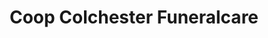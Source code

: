 ---
title: "Coop Colchester Funeralcare"
url: /colchester/coop-colchester-funeralcare/
shop: Bestattungen
---